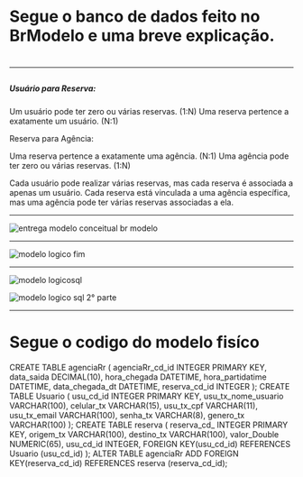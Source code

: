 <h1 >Segue o banco de dados feito no BrModelo e uma breve explicação. <h1/>
<hr>
<h5> Usuário para Reserva:</h5>
 <p>

Um usuário pode ter zero ou várias reservas. (1:N)
Uma reserva pertence a exatamente um usuário. (N:1)

Reserva para Agência:

Uma reserva pertence a exatamente uma agência. (N:1)
Uma agência pode ter zero ou várias reservas. (1:N)


Cada usuário pode realizar várias reservas, mas cada reserva é associada a apenas um usuário.
Cada reserva está vinculada a uma agência específica, mas uma agência pode ter várias reservas associadas a ela.

 </p>
 <hr>

![entrega modelo conceitual br modelo](https://github.com/Renatodavid/recode-pro/assets/106851081/f2f99353-f8e5-4170-976f-10199cd009a0)

<hr>

![modelo logico fim](https://github.com/Renatodavid/recode-pro/assets/106851081/fa61cfb1-7317-499a-9ed9-10f90405a9a1)


<hr>

![modelo logicosql](https://github.com/Renatodavid/recode-pro/assets/106851081/b5845c78-adc6-4ac8-9618-bb65080fdf18)

![modelo logico sql 2° parte](https://github.com/Renatodavid/recode-pro/assets/106851081/7e3b6ca3-dc31-4dbd-8da7-fb0d35452bf8)

<hr>
<h1>Segue o codigo do modelo fisíco  </h1>
CREATE TABLE agenciaRr (
agenciaRr_cd_id INTEGER PRIMARY KEY,
data_saida DECIMAL(10),
hora_chegada DATETIME,
hora_partidatime DATETIME,
data_chegada_dt DATETIME,
reserva_cd_id INTEGER
);
CREATE TABLE Usuario (
usu_cd_id INTEGER PRIMARY KEY,
usu_tx_nome_usuario VARCHAR(100),
celular_tx VARCHAR(15),
usu_tx_cpf VARCHAR(11),
usu_tx_email VARCHAR(100),
senha_tx VARCHAR(8),
genero_tx VARCHAR(100)
);
CREATE TABLE reserva (
reserva_cd_ INTEGER PRIMARY KEY,
origem_tx VARCHAR(100),
destino_tx VARCHAR(100),
valor_Double NUMERIC(65),
usu_cd_id INTEGER,
FOREIGN KEY(usu_cd_id) REFERENCES Usuario (usu_cd_id)
);
ALTER TABLE agenciaRr ADD FOREIGN KEY(reserva_cd_id) REFERENCES reserva (reserva_cd_id);


